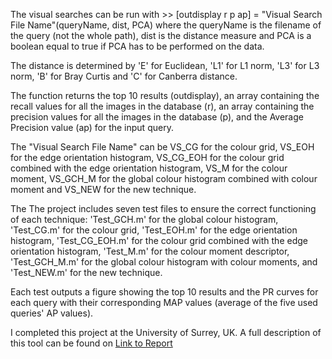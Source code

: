 The visual searches can be run with >> [outdisplay r p ap] = "Visual Search File Name"(queryName, dist, PCA)
where the queryName is the filename of the query (not the whole path), dist is the distance measure and 
PCA is a boolean equal to true if PCA has to be performed on the data. 

The distance is determined by 'E' for Euclidean, 'L1' for L1 norm, 'L3' for L3 norm, 'B' for Bray Curtis and 'C' for Canberra distance.

The function returns the top 10 results (outdisplay), an array containing the recall values for all the images in the database (r), 
an array containing the precision values for all the images in the database (p), and the Average Precision value (ap) for the input query. 

The "Visual Search File Name" can be VS\_CG for the colour grid, VS\_EOH for the edge orientation histogram, VS\_CG\_EOH for the colour grid
combined with the edge orientation histogram, VS\_M for the colour moment, VS\_GCH\_M for the global colour histogram combined with colour moment and 
VS\_NEW for the new technique.

The The project includes seven test files to ensure the correct functioning of each technique: 
'Test\_GCH.m' for the global colour histogram, 
'Test\_CG.m' for the colour grid, 'Test\_EOH.m' for the edge orientation histogram,
'Test\_CG\_EOH.m' for the colour grid combined with the edge orientation histogram, 
'Test\_M.m' for the colour moment descriptor, 'Test\_GCH\_M.m' for the global colour histogram
with colour moments, and 'Test\_NEW.m' for the new technique. 

Each test outputs a figure showing the top 10 results and the PR curves for each query with their corresponding 
MAP values (average of the five used queries' AP values). 

I completed this project at the University of Surrey, UK. A full description of this tool can be found on [Link to Report](Esteban_Eva_CV.pdf)
